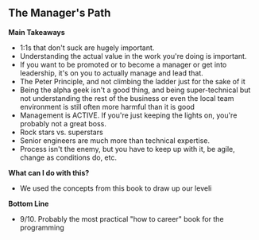 ## The Manager's Path

**Main Takeaways**
- 1:1s that don't suck are hugely important. 
- Understanding the actual value in the work you're doing is important.
- If you want to be promoted or to become a manager or get into leadership, it's on you to actually manage and lead that.
- The Peter Principle, and not climbing the ladder just for the sake of it
- Being the alpha geek isn't a good thing, and being super-technical but not understanding the rest of the business or even the local team environment is still often more harmful than it is good
- Management is ACTIVE. If you're just keeping the lights on, you're probably not a great boss.
- Rock stars vs. superstars
- Senior engineers are much more than technical expertise.
- Process isn't the enemy, but you have to keep up with it, be agile, change as conditions do, etc.

**What can I do with this?**
- We used the concepts from this book to draw up our leveli

**Bottom Line**
- 9/10. Probably the most practical "how to career" book for the programming
<!--stackedit_data:
eyJoaXN0b3J5IjpbLTQzNDA1ODEyOCwtMTQ4NTc2MTg1Ml19
-->